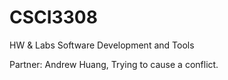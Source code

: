# CSCI3308

HW &amp; Labs Software Development and Tools

Partner: Andrew Huang, Trying to cause a conflict.

